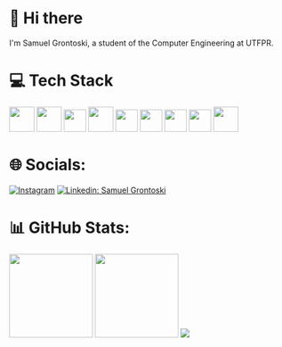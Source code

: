 # 👋 Hi there
I'm Samuel Grontoski, a student of the Computer Engineering at UTFPR.

# 💻 Tech Stack    
<img height="45" src="https://user-images.githubusercontent.com/25181517/192158954-f88b5814-d510-4564-b285-dff7d6400dad.png">  <img height="45" src="https://user-images.githubusercontent.com/25181517/183898674-75a4a1b1-f960-4ea9-abcb-637170a00a75.png"> 
<img height="40" src="https://user-images.githubusercontent.com/25181517/117447155-6a868a00-af3d-11eb-9cfe-245df15c9f3f.png">
<img height="45" src="https://user-images.githubusercontent.com/25181517/117201156-9a724800-adec-11eb-9a9d-3cd0f67da4bc.png">
<img height="40" src="https://user-images.githubusercontent.com/25181517/192106070-46255bcf-65e6-4c6b-a296-bf8d0d8fb2a7.png">
<img height="40" src="https://user-images.githubusercontent.com/25181517/192108891-d86b6220-e232-423a-bf5f-90903e6887c3.png"> 
<img height="40" src="https://upload.wikimedia.org/wikipedia/commons/4/45/Notion_app_logo.png?20200221181224">
<img height="40" src="https://upload.wikimedia.org/wikipedia/commons/thumb/1/14/Open_Broadcaster_Software_Logo.png/600px-Open_Broadcaster_Software_Logo.png?20190328042108">
<img height="45" src="https://upload.wikimedia.org/wikipedia/commons/4/4d/DaVinci_Resolve_Studio.png">

# 🌐 Socials:
[![Instagram](https://img.shields.io/badge/Instagram-%23E4405F.svg?logo=Instagram&logoColor=white)](https://instagram.com/samuel_grontoski?igshid=ZDdkNTZiNTM=/) [![Linkedin: Samuel Grontoski](https://img.shields.io/badge/-Linkedin-blue?style=flat-square&logo=Linkedin&logoColor=white&link=https://www.linkedin.com/in/samuel-grontoski/)](https://www.linkedin.com/in/samuel-grontoski/)


# 📊 GitHub Stats:
<img src="https://github-readme-stats-wheat-two-53.vercel.app/api?username=samuelGrontoski&theme=neon&hide_border=false&include_all_commits=true&count_private=true"  height="150em" /> <img src="https://github-readme-streak-stats.herokuapp.com/?user=samuelGrontoski&theme=neon" height="150em" /> <img src="https://github-readme-stats-wheat-two-53.vercel.app/api/top-langs/?username=samuelGrontoski&theme=neon&hide_border=false&include_all_commits=true&count_private=true&layout=compact" />

